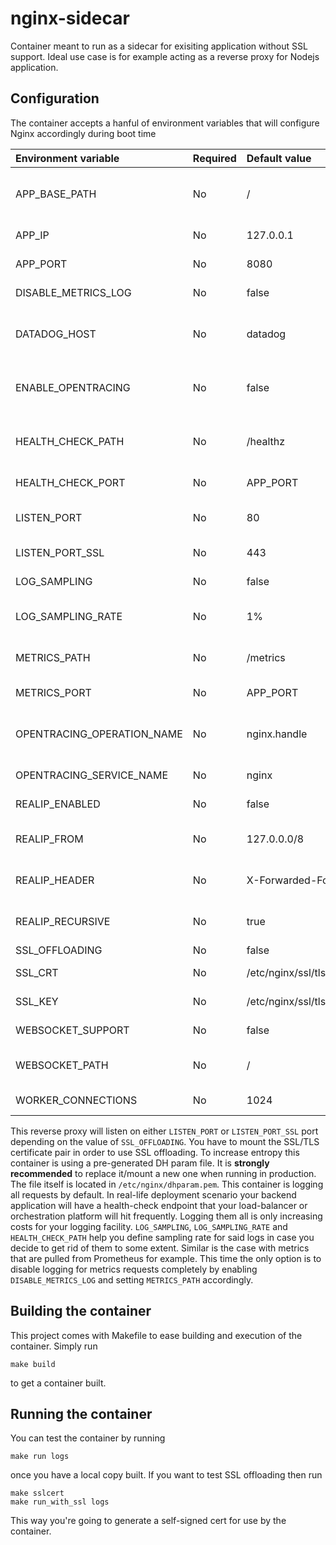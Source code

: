 # nginx-sidecar

Container meant to run as a sidecar for exisiting application without SSL support. Ideal use case is for example acting as a reverse proxy for Nodejs application.

## Configuration

The container accepts a hanful of environment variables that will configure Nginx accordingly during boot time

| Environment variable       | Required | Default value          | Description |
|:---------------------------|:---------|:-----------------------|:------------|
| APP_BASE_PATH              | No       | /                      | Set the base path that will be matched in order to proxy to the backend app | 
| APP_IP                     | No       | 127.0.0.1              | IP/address of the backend app. |
| APP_PORT                   | No       | 8080                   | Port the backend app listens on |
| DISABLE_METRICS_LOG        | No       | false                  | Disable logging for the metrics endpoint |
| DATADOG_HOST               | No       | datadog                | DataDog agent host in case ENABLE_OPENTRACING is on |
| ENABLE_OPENTRACING         | No       | false                  | Enable OpenTracing support in nginx. Currently supports DataDog only |
| HEALTH_CHECK_PATH          | No       | /healthz               | If log sampling enabled then apply the rules for this path only. See below. |
| HEALTH_CHECK_PORT          | No       | APP_PORT               | If not provided, defaults to APP_PORT above. |
| LISTEN_PORT                | No       | 80                     | Port Nginx listens to in case of no SSL offloading |
| LISTEN_PORT_SSL            | No       | 443                    | Port Nginx listens to in case of SSL offloading |
| LOG_SAMPLING               | No       | false                  | Enable log sampling for health-check endpoint.  |
| LOG_SAMPLING_RATE          | No       | 1%                     | If log sampling enabled then log only 1% of the health-check requests |
| METRICS_PATH               | No       | /metrics               | The path to the backend application's metrics endpoint |
| METRICS_PORT               | No       | APP_PORT               | If not provided, defaults to APP_PORT above. |
| OPENTRACING_OPERATION_NAME | No       | nginx.handle           | Set the default operation name in datadog.json settings for OpenTracing |
| OPENTRACING_SERVICE_NAME   | No       | nginx                  | The name of the service that emmits traces |
| REALIP_ENABLED             | No       | false                  | Used to enable http_realip_module |
| REALIP_FROM                | No       | 127.0.0.0/8            | Comma-separated list of CIDRs to consider trusted |
| REALIP_HEADER              | No       | X-Forwarded-For        | HTTP header to use to obtain the real IP of the client from |
| REALIP_RECURSIVE           | No       | true                   | If recursive replacement of trusted IPs from above header is used |
| SSL_OFFLOADING             | No       | false                  | Control SSL offloading |
| SSL_CRT                    | No       | /etc/nginx/ssl/tls.crt | Path to the SSL/TLS certificate |
| SSL_KEY                    | No       | /etc/nginx/ssl/tls.key | Path to the SSL/TLS private key |
| WEBSOCKET_SUPPORT          | No       | false                  | Control Websocket proxy_pass options |
| WEBSOCKET_PATH             | No       | /                      | Set proxy_pass websocket options for provided base path |
| WORKER_CONNECTIONS         | No       | 1024                   | Set worker_connections for Nginx |

This reverse proxy will listen on either `LISTEN_PORT` or `LISTEN_PORT_SSL` port depending on the value of `SSL_OFFLOADING`. You have to mount the SSL/TLS certificate pair in order to use SSL offloading. To increase entropy this container is using a pre-generated DH param file. It is **strongly recommended** to replace it/mount a new one when running in production. The file itself is located in `/etc/nginx/dhparam.pem`. This container is logging all requests by default. In real-life deployment scenario your backend application will have a health-check endpoint that your load-balancer or orchestration platform will hit frequently. Logging them all is only increasing costs for your logging facility. `LOG_SAMPLING`, `LOG_SAMPLING_RATE` and `HEALTH_CHECK_PATH` help you define sampling rate for said logs in case you decide to get rid of them to some extent. Similar is the case with metrics that are pulled from Prometheus for example. This time the only option is to disable logging for metrics requests completely by enabling `DISABLE_METRICS_LOG` and setting `METRICS_PATH` accordingly.

## Building the container

This project comes with Makefile to ease building and execution of the container. Simply run

```shell
make build
```

to get a container built.

## Running the container

You can test the container by running

```shell
make run logs
```

once you have a local copy built. If you want to test SSL offloading then run 

```shell
make sslcert
make run_with_ssl logs
```

This way you're going to generate a self-signed cert for use by the container.
